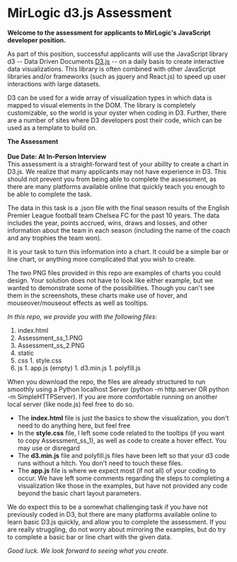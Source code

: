 # MirLogic d3.js Assessment

**Welcome to the assessment for applicants to MirLogic's JavaScript developer position.**

As part of this position, successful applicants will use the JavaScript library d3 -- Data Driven Documents [D3.js](http://d3js.org) -- on a daily basis to create interactive data visualizations. This library is often combined with other JavaScript libraries and/or frameworks (such as jquery and React.js) to speed up user interactions with large datasets.

D3 can be used for a wide array of visualization types in which data is mapped to visual elements in the DOM. The library is completely customizable, so the world is your oyster when coding in D3. Further, there are a number of sites where D3 developers post their code, which can be used as a template to build on.

**The Assessment**<br/><br/>
**Due Date: At In-Person Interview**<br/>
This assessment is a straight-forward test of your ability to create a chart in D3.js. We realize that many applicants may not have experience in D3. This should not prevent you from being able to complete the assessment, as there are many platforms available online that quickly teach you enough to be able to complete the task.

The data in this task is a .json file with the final season results of the English Premier League football team Chelsea FC for the past 10 years. The data includes the year, points accrued, wins, draws and losses, and other information about the team in each season (including the name of the coach and any trophies the team won).

It is your task to turn this information into a chart. It could be a simple bar or line chart, or anything more complicated that you wish to create.

The two PNG files provided in this repo are examples of charts you could design. Your solution does not have to look like either example, but we wanted to demonstrate some of the possibilities. Though you can't see them in the screenshots, these charts make use of hover, and mouseover/mouseout effects as well as tooltips.

*In this repo, we provide you with the following files:*
1. index.html
1. Assessment_ss_1.PNG
1. Assessment_ss_2.PNG
1. static
  1. css
    1. style.css
  1. js
    1. app.js (empty)
    1. d3.min.js
    1. polyfill.js

When you download the repo, the files are already structured to run smoothly using a Python localhost Server (python -m http.server OR python -m SimpleHTTPServer). If you are more comfortable running on another local server (like node.js) feel free to do so.

* The **index.html** file is just the basics to show the visualization, you don't need to do anything here, but feel free
* In the **style.css** file, I left some code related to the tooltips (if you want to copy Assessment_ss_1), as well as code to create a hover effect. You may use or disregard
* The **d3.min.js** file and polyfill.js files have been left so that your d3 code runs without a hitch. You don't need to touch these files.
* The **app.js** file is where we expect most (if not all) of your coding to occur. We have left some comments regarding the steps to completing a visualization like those in the examples, but have not provided any code beyond the basic chart layout parameters.

We do expect this to be a somewhat challenging task if you have not previously coded in D3, but there are many platforms available online to learn basic D3.js quickly, and allow you to complete the assessment. If you are really struggling, do not worry about mirroring the examples, but do try to complete a basic bar or line chart with the given data.

_Good luck. We look forward to seeing what you create._
